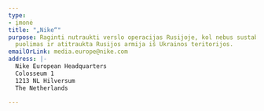 ```yaml
---
type:
- įmonė
title: "„Nike“"
purpose: Raginti nutraukti verslo operacijas Rusijoje, kol nebus sustabdytas Ukrainos
  puolimas ir atitraukta Rusijos armija iš Ukrainos teritorijos.
emailOrLink: media.europe@nike.com
address: |-
  Nike European Headquarters
  Colosseum 1
  1213 NL Hilversum
  The Netherlands

---
```

